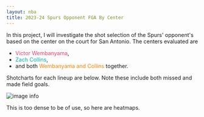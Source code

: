 ```yaml
---
layout: nba
title: 2023-24 Spurs Opponent FGA By Center
---
```


In this project, I will investigate the shot selection of the Spurs' opponent's based on the center on the court for San Antonio. The centers evaluated are
* <span style="color:#EF426F">Victor Wembanyama</span>,
* <span style="color:#00B2A9">Zach Collins</span>,
* and both <span style="color:#FF8200">Wembanyama and Collins</span> together.

Shotcharts for each lineup are below. Note these include both missed and made field goals.

![image info](https://williamscale.github.io/attachments/shot-diet-defense-centers/fga.png)

This is too dense to be of use, so here are heatmaps.

